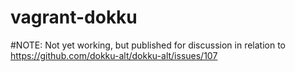 # vagrant-dokku
#NOTE: Not yet working, but published for discussion in relation to https://github.com/dokku-alt/dokku-alt/issues/107
